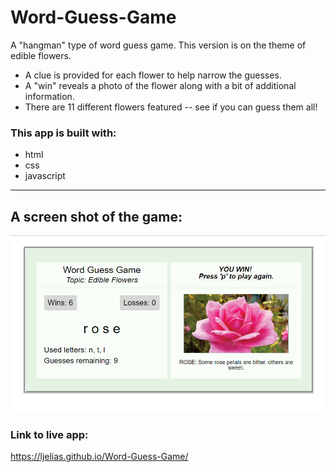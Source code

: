 # Word-Guess-Game
A "hangman" type of word guess game. This version is on the theme of edible flowers.
- A clue is provided for each flower to help narrow the guesses.
- A "win" reveals a photo of the flower along with a bit of additional information.
- There are 11 different flowers featured -- see if you can guess them all!

### This app is built with: 
- html
- css
- javascript

--------------------------------------------------

## A screen shot of the game:

![word guess screenshot](wordguessApp.PNG)


### Link to live app:
https://ljelias.github.io/Word-Guess-Game/